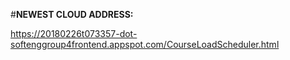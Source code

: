 

#**NEWEST CLOUD ADDRESS:**

https://20180226t073357-dot-softenggroup4frontend.appspot.com/CourseLoadScheduler.html